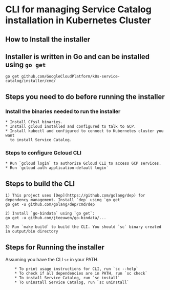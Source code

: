 # CLI for managing Service Catalog installation in Kubernetes Cluster

## How to Install the installer

## Installer is written in Go and can be installed using `go get`
```
go get github.com/GoogleCloudPlatform/k8s-service-catalog/installer/cmd/
```

## Steps you need to do before running the installer

 ### Install the binaries needed to run the installer
	* Install Cfssl binaries.
	* Install gcloud installed and configured to talk to GCP.
	* Install kubectl and configured to connect to Kubernetes cluster you want
	  to install Service Catalog.

 ### Steps to configure Gcloud CLI
 	* Run `gcloud login` to authorize Gcloud CLI to access GCP services.
	* Run `gcloud auth application-default login`

## Steps to build the CLI
```
1) This project uses [Dep](https://github.com/golang/dep) for dependency management. Install `dep` using `go get`
go get -u github.com/golang/dep/cmd/dep

2) Install `go-bindata` using `go get`:
go get -u github.com/jteeuwen/go-bindata/...

3) Run `make build` to build the CLI. You should `sc` binary created in output/bin directory
```

## Steps for Running the installer
Assuming you have the CLI `sc` in your PATH.
```
	* To print usage instructions for CLI, run `sc --help`
	* To check if all dependencies are in PATH, run `sc check`
	* To install Service Catalog, run `sc install` 
	* To uninstall Service Catalog, run `sc uninstall`
```
